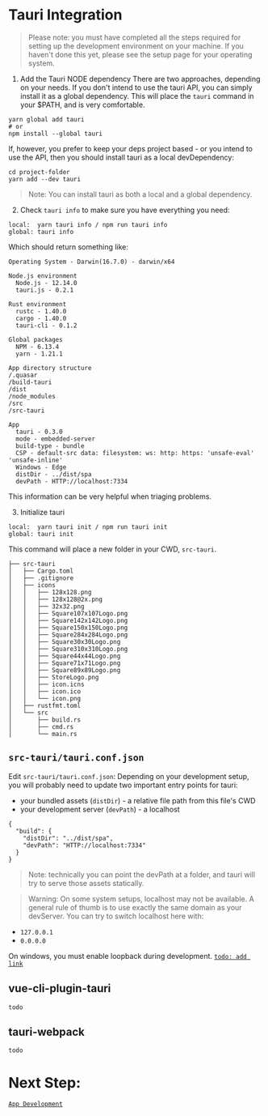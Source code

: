 # Tauri Integration

> Please note: you must have completed all the steps required for setting up the
> development environment on your machine. If you haven't done this yet, please
> see the setup page for your operating system.

1. Add the Tauri NODE dependency There are two approaches, depending on your
   needs. If you don't intend to use the tauri API, you can simply install it as
   a global dependency. This will place the `tauri` command in your $PATH, and
   is very comfortable.

```
yarn global add tauri
# or
npm install --global tauri
```

If, however, you prefer to keep your deps project based - or you intend to use
the API, then you should install tauri as a local devDependency:

```
cd project-folder
yarn add --dev tauri
```

> Note: You can install tauri as both a local and a global dependency.

2. Check `tauri info` to make sure you have everything you need:

```
local:  yarn tauri info / npm run tauri info
global: tauri info
```

Which should return something like:

```
Operating System - Darwin(16.7.0) - darwin/x64

Node.js environment
  Node.js - 12.14.0
  tauri.js - 0.2.1

Rust environment
  rustc - 1.40.0
  cargo - 1.40.0
  tauri-cli - 0.1.2

Global packages
  NPM - 6.13.4
  yarn - 1.21.1

App directory structure
/.quasar
/build-tauri
/dist
/node_modules
/src
/src-tauri

App
  tauri - 0.3.0
  mode - embedded-server
  build-type - bundle
  CSP - default-src data: filesystem: ws: http: https: 'unsafe-eval' 'unsafe-inline'
  Windows - Edge
  distDir - ../dist/spa
  devPath - HTTP://localhost:7334
```

This information can be very helpful when triaging problems.

3. Initialize tauri

```
local:  yarn tauri init / npm run tauri init
global: tauri init
```

This command will place a new folder in your CWD, `src-tauri`.

```
├── src-tauri
│   ├── Cargo.toml
│   ├── .gitignore
│   ├── icons
│   │   ├── 128x128.png
│   │   ├── 128x128@2x.png
│   │   ├── 32x32.png
│   │   ├── Square107x107Logo.png
│   │   ├── Square142x142Logo.png
│   │   ├── Square150x150Logo.png
│   │   ├── Square284x284Logo.png
│   │   ├── Square30x30Logo.png
│   │   ├── Square310x310Logo.png
│   │   ├── Square44x44Logo.png
│   │   ├── Square71x71Logo.png
│   │   ├── Square89x89Logo.png
│   │   ├── StoreLogo.png
│   │   ├── icon.icns
│   │   ├── icon.ico
│   │   └── icon.png
│   ├── rustfmt.toml
│   └── src
│       ├── build.rs
│       ├── cmd.rs
│       └── main.rs
```

## `src-tauri/tauri.conf.json`

Edit `src-tauri/tauri.conf.json`: Depending on your development setup, you will
probably need to update two important entry points for tauri:

-   your bundled assets (`distDir`) - a relative file path from this file's CWD
-   your development server (`devPath`) - a localhost

```
{
  "build": {
    "distDir": "../dist/spa",
    "devPath": "HTTP://localhost:7334"
  }
}
```

> Note: technically you can point the devPath at a folder, and tauri will try to
> serve those assets statically.

> Warning: On some system setups, localhost may not be available. A general rule
> of thumb is to use exactly the same domain as your devServer. You can try to
> switch localhost here with:

-   `127.0.0.1`
-   `0.0.0.0`

On windows, you must enable loopback during development.
[`todo: add link`](HTTPS://github.com/tauri-apps/tauri/wiki/04.-MS-Windows-Setup)

## vue-cli-plugin-tauri

`todo`

## tauri-webpack

`todo`

# Next Step:

[`App Development`](HTTPS://github.com/tauri-apps/tauri/wiki/06.-App-Development)
